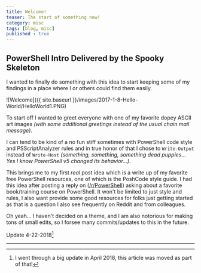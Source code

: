 ```yaml
---
title: Welcome!
teaser: The start of something new!
category: misc
tags: [blog, misc]
published : true
---
```


## PowerShell Intro Delivered by the Spooky Skeleton

I wanted to finally do something with this idea to start keeping some of my findings in a place where I or others could find them easily.

![Welcome]({{ site.baseurl }}/images/2017-1-8-Hello-World/HelloWorld1.PNG)

To start off I wanted to greet everyone with one of my favorite dopey ASCII art images *(with some additional greetings instead of the usual chain mail message)*.

I can tend to be kind of a no fun stiff sometimes with PowerShell code style and PSScriptAnalyzer rules and in true honor of that I chose to `Write-Output` instead of `Write-Host` *(something, something, something dead puppies...  Yes I know PowerShell v5 changed its behavior...)*.

This brings me to my first *real* post idea which is a write up of my favorite free PowerShell resources, one of which is the PoshCode style guide.  I had this idea after posting a reply on ([/r/PowerShell][PowerShellReddit]) asking about a favorite book/training course on PowerShell.  It won't be limited to just style and rules, I also want provide some good resources for folks just getting started as that is a question I also see frequently on Reddit and from colleagues.

Oh yeah... I haven't decided on a theme, and I am also notorious for making tons of small edits, so I forsee many commits/updates to this in the future.

Update 4-22-2018[^1]

---

[^1]:
    I went through a big update in April 2018, this article was moved as part of that!

[PowerShellReddit]: https://www.reddit.com/r/PowerShell/